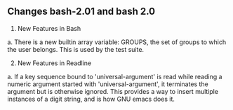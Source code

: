 ## Changes bash-2.01 and bash 2.0

1. New Features in Bash

a.  There is a new builtin array variable: GROUPS, the set of groups to which
    the user belongs.  This is used by the test suite.

2.  New Features in Readline

a.  If a key sequence bound to 'universal-argument' is read while reading a
    numeric argument started with 'universal-argument', it terminates the
    argument but is otherwise ignored.  This provides a way to insert multiple
    instances of a digit string, and is how GNU emacs does it.

